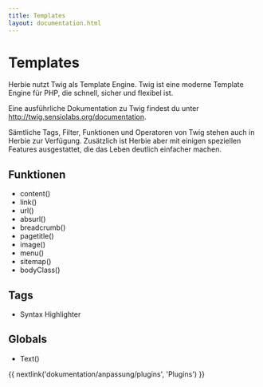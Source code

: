 ```yaml
---
title: Templates
layout: documentation.html
---
```


# Templates

Herbie nutzt Twig als Template Engine. Twig ist eine moderne Template Engine für
PHP, die schnell, sicher und flexibel ist.

Eine ausführliche Dokumentation zu Twig findest du unter
<http://twig.sensiolabs.org/documentation>.

Sämtliche Tags, Filter, Funktionen und Operatoren von Twig stehen auch in Herbie
zur Verfügung. Zusätzlich ist Herbie aber mit einigen speziellen Features
ausgestattet, die das Leben deutlich einfacher machen.


## Funktionen

- content()
- link()
- url()
- absurl()
- breadcrumb()
- pagetitle()
- image()
- menu()
- sitemap()
- bodyClass()


## Tags

- Syntax Highlighter


## Globals

- Text()


{{ nextlink('dokumentation/anpassung/plugins', 'Plugins') }}
